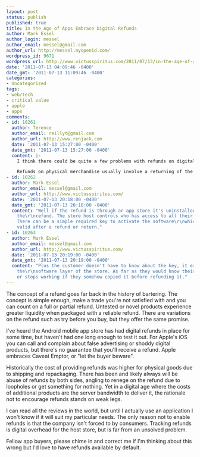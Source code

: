 ```yaml
---
layout: post
status: publish
published: true
title: In the Age of Apps Embrace Digital Refunds
author: Mark Essel
author_login: messel
author_email: messel@gmail.com
author_url: http://messel.myopenid.com/
wordpress_id: 9671
wordpress_url: http://www.victusspiritus.com/2011/07/13/in-the-age-of-apps-embrace-digital-refunds/
date: '2011-07-13 04:09:46 -0400'
date_gmt: '2011-07-13 11:09:46 -0400'
categories:
- Uncategorized
tags:
- web/tech
- critical value
- apple
- apps
comments:
- id: 10261
  author: Terence
  author_email: reillyt@gmail.com
  author_url: http://www.renjack.com
  date: '2011-07-13 15:27:00 -0400'
  date_gmt: '2011-07-13 15:27:00 -0400'
  content: |-
    I think there could be quite a few problems with refunds on digital merchandise.

    Refunds on physical merchandise usually involve a returning of the physical product. How would you process a return for digital merchandise? How would you prevent piracy?
- id: 10262
  author: Mark Essel
  author_email: messel@gmail.com
  author_url: http://www.victusspiritus.com/
  date: '2011-07-13 20:18:00 -0400'
  date_gmt: '2011-07-13 20:18:00 -0400'
  content: "Well if the refund is through an app store it's uninstalled to receive
    the\r\nrefund. The store host controls who has access to all their store\r\nmerchandise.
    There can be a simple required key to activate the software\r\nwhich is no longer
    valid after a refund or return."
- id: 10263
  author: Mark Essel
  author_email: messel@gmail.com
  author_url: http://www.victusspiritus.com/
  date: '2011-07-13 20:19:00 -0400'
  date_gmt: '2011-07-13 20:19:00 -0400'
  content: "Plus the customer doesn't have to know about the key, it exists within
    the\r\nsoftware layer of the store. As far as they would know their software just\r\nworks,
    or stops working if they somehow copied it before refunding it."
---
```

<p>The concept of a refund goes far back in the history of bartering. The concept is simple enough, make a trade you're not satisfied with and you can count on a full or partial refund. Untested or novel products experience greater liquidity when packaged with a reliable refund. There are variations on the refund such as try before you buy, but they offer the same promise. </p>
<p>I've heard the Android mobile app store has had digital refunds in place for some time, but haven't had one long enough to test it out. For Apple's iOS you can call and complain about false advertising or shoddy digital products, but there's no guarantee that you'll receive a refund. Apple embraces Caveat Emptor, or "let the buyer beware".</p>
<p>Historically the cost of providing refunds was higher for physical goods due to shipping and repackaging. There has been and likely always will be abuse of refunds by both sides, angling to renege on the refund due to loopholes or get something for nothing. Yet in a digital age where the costs of additional products are the server bandwidth to deliver it, the rationale not to encourage refunds stands on weak legs. </p>
<p>I can read all the reviews in the world, but until I actually use an application I won't know if it will suit my particular needs. The only reason not to enable refunds is that the company isn't forced to by consumers. Tracking refunds is digital overhead for the host store, but is far from an unsolved problem.</p>
<p>Fellow app buyers, please chime in and correct me if I'm thinking about this wrong but I'd love to have refunds available by default.</p>
